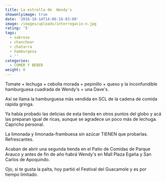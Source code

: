 ```yaml
---
title: La estrella de  Wendy's
showonlyimage: true
date: '2016-10-14T14:06:16-03:00'
image: /images/uploads/interrogacio-n.jpg
rating: '5'
tags:
  - sabroso
  - chanchear
  - chatarra
  - hamburgesa
  - ''
categories:
  - COMER Y BEBER
weight: 0
---
```

Tomate + lechuga + cebolla morada + pepinillo + queso y la inconfundible hamburguesa cuadrada de Wendy's = una Dave's. 

<!--more-->

Así se llama la hamburguesa más vendida en SCL de la cadena de comida rápida gringa. 

Ya había probado las delicias de esta tienda en otros puntos del globo y acá las preparan igual de ricas, aunque se agradece un poco más de lechuga. Capricho personal. 

La limonada y limonada-frambuesa sin azúcar TIENEN que probarlas. Refrescantes. 

Acaban de abrir una segunda tienda en el Patio de Comidas de Parque Arauco y antes de fin de año habrá Wendy's en Mall Plaza Egaña y San Carlos de Apoquindo. 

Ojo, si te gusta la palta, hoy partió el Festival del Guacamole y es por tiempo limitado.
